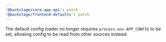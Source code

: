 ```yaml
---
'@backstage/core-app-api': patch
'@backstage/frontend-defaults': patch
---
```


The default config loader no longer requires `process.env.APP_CONFIG` to be set, allowing config to be read from other sources instead.
